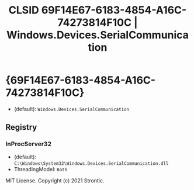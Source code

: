 ﻿---
title: "CLSID 69F14E67-6183-4854-A16C-74273814F10C | Windows.Devices.SerialCommunication"
excerpt: What is COM-Object CLSID 69F14E67-6183-4854-A16C-74273814F10C?
---

# {69F14E67-6183-4854-A16C-74273814F10C}

* (default): `Windows.Devices.SerialCommunication`

## Registry


### InProcServer32

* (default): `C:\Windows\System32\Windows.Devices.SerialCommunication.dll`
* ThreadingModel: `Both`

MIT License. Copyright (c) 2021 Strontic.


